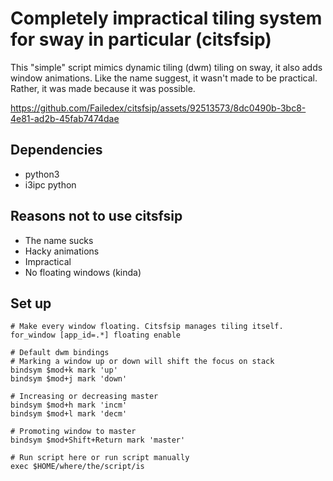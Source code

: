 # Completely impractical tiling system for sway in particular (citsfsip)
This "simple" script mimics dynamic tiling (dwm) tiling on sway, it also adds window animations. Like the name suggest, it wasn't made to be practical. Rather, it was made because it was possible.


https://github.com/Failedex/citsfsip/assets/92513573/8dc0490b-3bc8-4e81-ad2b-45fab7474dae


## Dependencies
- python3
- i3ipc python

## Reasons not to use citsfsip
- The name sucks
- Hacky animations
- Impractical
- No floating windows (kinda)

## Set up
```
# Make every window floating. Citsfsip manages tiling itself.
for_window [app_id=.*] floating enable

# Default dwm bindings
# Marking a window up or down will shift the focus on stack
bindsym $mod+k mark 'up'
bindsym $mod+j mark 'down'

# Increasing or decreasing master
bindsym $mod+h mark 'incm'
bindsym $mod+l mark 'decm'

# Promoting window to master
bindsym $mod+Shift+Return mark 'master'

# Run script here or run script manually
exec $HOME/where/the/script/is
```
